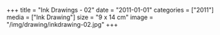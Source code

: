 +++
title = "Ink Drawings - 02"
date = "2011-01-01"
categories = ["2011"]
media = ["Ink Drawing"]
size = "9 x 14 cm"
image = "/img/drawing/inkdrawing-02.jpg"
+++

